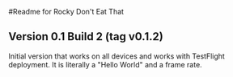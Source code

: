 #Readme for Rocky Don't Eat That

## Version 0.1 Build 2 (tag v0.1.2)
Initial version that works on all devices and works with TestFlight deployment.  It is literally a "Hello World" and a frame rate.